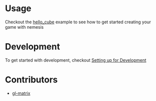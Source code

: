 Usage
=======
Checkout the [hello_cube](https://github.com/dkellycollins/nemesis/tree/master/sample_games/hello_cube) example to see how to get started creating your game with nemesis

Development
=======
To get started with development, checkout [Setting up for Development](https://github.com/dkellycollins/nemesis/wiki/Setting-up-for-Development)


Contributors
=======
* [gl-matrix](https://github.com/toji/gl-matrix)
